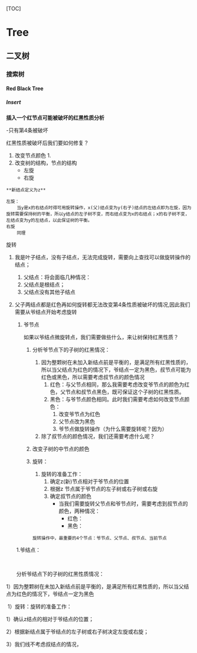 [TOC]



# Tree



## 二叉树



### 搜索树



#### Red Black Tree

##### Insert

**插入一个红节点可能被破坏的红黑性质分析**

-只有第4条被破坏



红黑性质被破坏后我们要如何修复？

1. 改变节点颜色
   1. 
2. 改变树的结构，节点的结构
   - 左旋
   - 右旋



`**新结点定义为z**`

```
左旋：
	当y是x的右结点时得可用旋转操作，x(父)结点变为y(右子)结点的左结点即为左旋，因为旋转需要保持树的平衡，所以y结点的左子树不变，而右结点变为x的右结点；x的右子树不变，左结点变为y的左结点，以此保证树的平衡。
右旋
	同理
```







旋转

1. 我是叶子结点，没有子结点，无法完成旋转，需要向上查找可以做旋转操作的结点；
   1.	父结点：将会面临几种情况：
   2.	父结点是根结点；
   3.	父结点没有其他子结点

2. 父子两结点都是红色再如何旋转都无法改变第4条性质被破坏的情况,因此我们需要从爷结点开始考虑旋转

   1. 爷节点

      如果以爷结点微旋转点，我们需要做些什么，来让树保持红黑性质？

      1. 分析爷节点下的子树的红黑情况：
         1. 因为整颗树在未加入新结点前是平衡的，是满足所有红黑性质的，所以当父结点为红色的情况下，爷结点一定为黑色，叔节点可能为红色或黑色，所以需要考虑叔节点的颜色情况
            1. 红色：与父节点相同，那么我需要考虑改变爷节点的颜色为红色，父节点和叔节点黑色，既可保证这个子树的红黑性质。
            2. 黑色：与爷节点颜色相同。此时我们需要考虑如何改变节点颜色：
               1. 改变爷节点为红色
               2. 父节点改为黑色
               3. 爷节点做旋转操作（为什么需要旋转呢？因为）
         2. 除了叔节点的颜色情况，我们还需要考虑什么呢？

      2. 改变子树的中节点的颜色

      3. 旋转：
         1. 旋转的准备工作：
            1. 确定z(新)节点相对于爷节点的位置
            2. 根据z 节点属于爷节点的左子树或右子树或右旋
            3. 确定叔节点的颜色
               - 当我们需要旋转父节点和爷节点时，需要考虑到叔节点的颜色，两种情况：
                 - 红色：
                 - 黑色：

         ```
         旋转操作中，最重要的4个节点：爷节点、父节点、叔节点、当前节点
         ```

         

   ​          1.爷结点：

   

   ​       			

   ​		 分析爷结点下的子树的红黑性质情况：

   

​         1）因为整颗树在未加入新结点前是平衡的，是满足所有红黑性质的，所以当父结点为红色的情况下，爷结点一定为黑色

​      1）旋转：旋转的准备工作：

1）确认z结点的相对于爷结点的位置；

2）根据新结点属于爷结点的左子树或右子树决定左旋或右旋；

3）我们线不考虑叔结点的情况，























​      